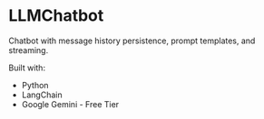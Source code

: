 # LLMChatbot

Chatbot with message history persistence, prompt templates, and streaming.

Built with:
- Python
- LangChain
- Google Gemini - Free Tier
